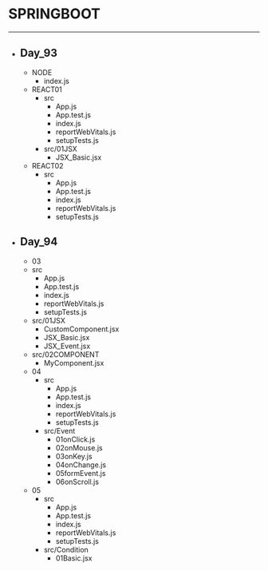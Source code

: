 # SPRINGBOOT
---


- ## Day_93
    - NODE
        - index.js
    - REACT01
        - src
            - App.js
            - App.test.js
            - index.js
            - reportWebVitals.js
            - setupTests.js
        - src/01JSX
            - JSX_Basic.jsx
    - REACT02
        - src
            - App.js
            - App.test.js
            - index.js
            - reportWebVitals.js
            - setupTests.js

- ## Day_94
    - 03
    - src
        - App.js
        - App.test.js
        - index.js
        - reportWebVitals.js
        - setupTests.js
    - src/01JSX
        - CustomComponent.jsx
        - JSX_Basic.jsx
        - JSX_Event.jsx
    - src/02COMPONENT
        - MyComponent.jsx
    - 04
        - src
            - App.js
            - App.test.js
            - index.js
            - reportWebVitals.js
            - setupTests.js
        - src/Event
            - 01onClick.js
            - 02onMouse.js
            - 03onKey.js
            - 04onChange.js
            - 05formEvent.js
            - 06onScroll.js
    - 05
        - src
            - App.js
            - App.test.js
            - index.js
            - reportWebVitals.js
            - setupTests.js
        - src/Condition
            - 01Basic.jsx